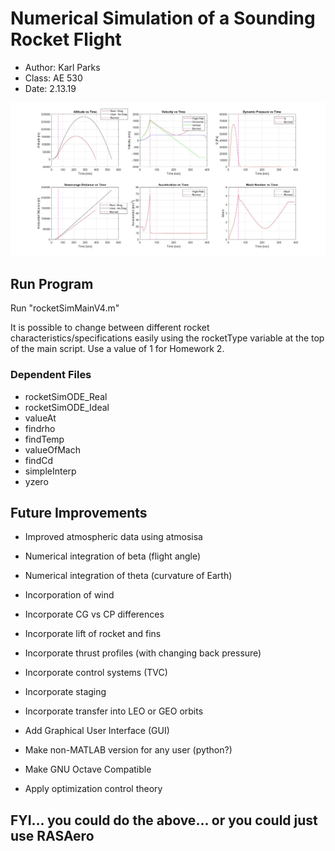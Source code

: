 # Numerical Simulation of a Sounding Rocket Flight

* Author: Karl Parks
* Class: AE 530
* Date: 2.13.19

![Screenshot](karl_hw2_6plots_v5.jpg?raw=true)

## Run Program

Run "rocketSimMainV4.m"

It is possible to change between different rocket characteristics/specifications easily using the rocketType variable at the top of the main script. Use a value of 1 for Homework 2.

### Dependent Files
* rocketSimODE_Real
* rocketSimODE_Ideal
* valueAt
* findrho
* findTemp
* valueOfMach
* findCd
* simpleInterp
* yzero

## Future Improvements
* Improved atmospheric data using atmosisa
* Numerical integration of beta (flight angle)
* Numerical integration of theta (curvature of Earth)
* Incorporation of wind
* Incorporate CG vs CP differences
* Incorporate lift of rocket and fins
* Incorporate thrust profiles (with changing back pressure)  
* Incorporate control systems (TVC)
* Incorporate staging
* Incorporate transfer into LEO or GEO orbits
* Add Graphical User Interface (GUI)
* Make non-MATLAB version for any user (python?)
* Make GNU Octave Compatible

* Apply optimization control theory

## FYI... you could do the above... or you could just use RASAero
